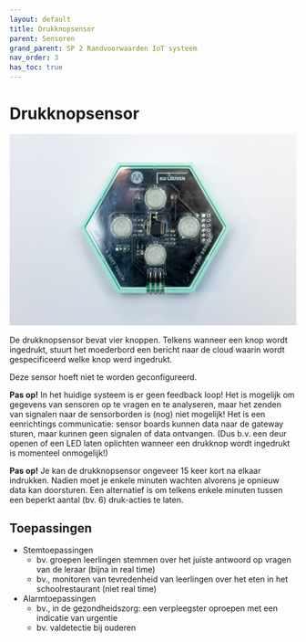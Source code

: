 ```yaml
---
layout: default
title: Drukknopsensor
parent: Sensoren
grand_parent: SP 2 Randvoorwaarden IoT systeem
nav_order: 3
has_toc: true
---
```


# Drukknopsensor

![](./../../assets/images/button-sensor.jpg)

De drukknopsensor bevat vier knoppen.
Telkens wanneer een knop wordt ingedrukt, stuurt het moederbord een bericht naar de cloud waarin wordt gespecificeerd welke knop werd ingedrukt.

Deze sensor hoeft niet te worden geconfigureerd.

__Pas op!__ In het huidige systeem is er geen feedback loop! Het is mogelijk om gegevens van sensoren op te vragen en te analyseren, maar het zenden van signalen naar de sensorborden is (nog) niet mogelijk! Het is een eenrichtings communicatie: sensor boards kunnen data naar de gateway sturen, maar kunnen geen signalen of data ontvangen. (Dus b.v. een deur openen of een LED laten oplichten wanneer een drukknop wordt ingedrukt is momenteel onmogelijk!)

__Pas op!__ Je kan de drukknopsensor ongeveer 15 keer kort na elkaar indrukken. Nadien moet je enkele minuten wachten alvorens je opnieuw data kan doorsturen. Een alternatief is om telkens enkele minuten tussen een beperkt aantal (bv. 6) druk-acties te laten. 

## Toepassingen
- Stemtoepassingen
	* bv. groepen leerlingen stemmen over het juiste antwoord op vragen van de leraar (bijna in real time)
	* bv., monitoren van tevredenheid van leerlingen over het eten in het schoolrestaurant (niet real time)
- Alarmtoepassingen
	* bv., in de gezondheidszorg: een verpleegster oproepen met een indicatie van urgentie
	* bv. valdetectie bij ouderen
